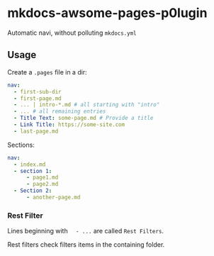 # mkdocs-awsome-pages-p0lugin

Automatic navi, without polluting `mkdocs.yml`

## Usage

Create a `.pages` file in a dir:

```yml
nav:
  - first-sub-dir
  - first-page.md
  - ... | intro-*.md # all starting with "intro"
  - ... # all remaining entries
  - Title Text: some-page.md # Provide a title 
  - Link Title: https://some-site.com
  - last-page.md
```

Sections:

```yml
nav:
  - index.md
  - section 1:
      - page1.md
	  - page2.md
  - Section 2:
      - another-page.md
```

### Rest Filter

Lines beginning with `  - ...` are called `Rest Filters`.

Rest filters check filters items in the containing folder.